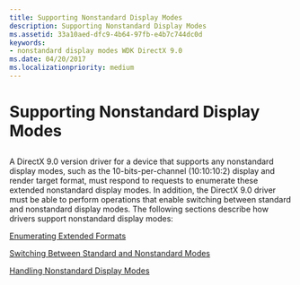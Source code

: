 ```yaml
---
title: Supporting Nonstandard Display Modes
description: Supporting Nonstandard Display Modes
ms.assetid: 33a10aed-dfc9-4b64-97fb-e4b7c744dc0d
keywords:
- nonstandard display modes WDK DirectX 9.0
ms.date: 04/20/2017
ms.localizationpriority: medium
---
```


# Supporting Nonstandard Display Modes


## <span id="ddk_supporting_nonstandard_display_modes_gg"></span><span id="DDK_SUPPORTING_NONSTANDARD_DISPLAY_MODES_GG"></span>


A DirectX 9.0 version driver for a device that supports any nonstandard display modes, such as the 10-bits-per-channel (10:10:10:2) display and render target format, must respond to requests to enumerate these extended nonstandard display modes. In addition, the DirectX 9.0 driver must be able to perform operations that enable switching between standard and nonstandard display modes. The following sections describe how drivers support nonstandard display modes:

[Enumerating Extended Formats](enumerating-extended-formats.md)

[Switching Between Standard and Nonstandard Modes](switching-between-standard-and-nonstandard-modes.md)

[Handling Nonstandard Display Modes](handling-nonstandard-display-modes.md)

 

 





